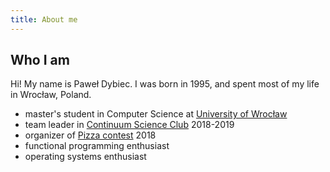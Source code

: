 ```yaml
---
title: About me
---
```

## Who I am
Hi! My name is Paweł Dybiec.
I was born in 1995, and spent most of my life in Wrocław, Poland.

* master's student in Computer Science at [University of Wrocław](http://ii.uni.wroc.pl/)
* team leader in [Continuum Science Club](http://continuum.uni.wroc.pl/) 2018-2019
* organizer of [Pizza contest](https://contest.pizza/) 2018
* functional programming enthusiast
* operating systems enthusiast
